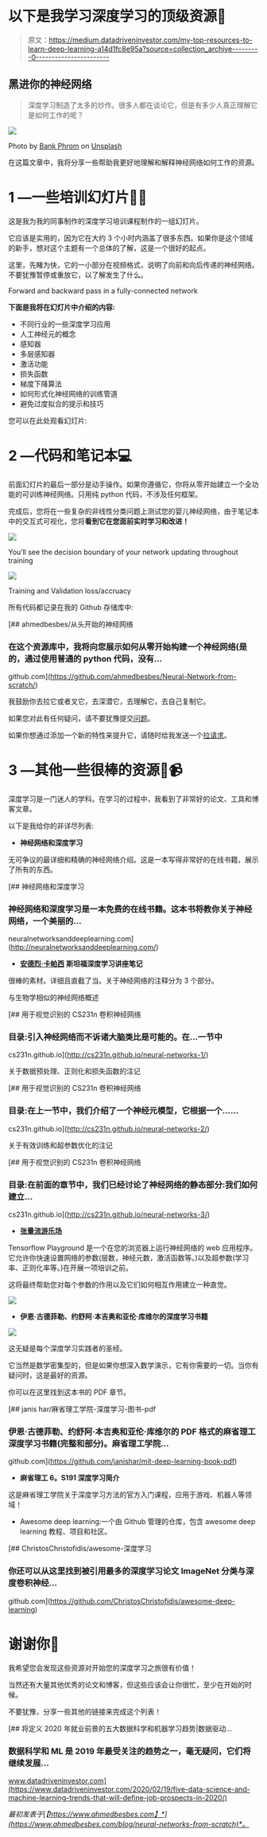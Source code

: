 # 以下是我学习深度学习的顶级资源🌟

> 原文：<https://medium.datadriveninvestor.com/my-top-resources-to-learn-deep-learning-a14d1fc8e95a?source=collection_archive---------0----------------------->

## 黑进你的神经网络

> 深度学习制造了太多的炒作。很多人都在谈论它，但是有多少人真正理解它是如何工作的呢？

![](img/946d6344bc5c1d649d78adcf79648614.png)

Photo by [Bank Phrom](https://unsplash.com/@bank_phrom?utm_source=unsplash&utm_medium=referral&utm_content=creditCopyText) on [Unsplash](https://unsplash.com/s/photos/press?utm_source=unsplash&utm_medium=referral&utm_content=creditCopyText)

在这篇文章中，我将分享一些帮助我更好地理解和解释神经网络如何工作的资源。

# 1 —一些培训幻灯片👨‍🏫

这是我为我的同事制作的深度学习培训课程制作的一组幻灯片。

它应该是实用的，因为它在大约 3 个小时内涵盖了很多东西。如果你是这个领域的新手，想对这个主题有一个总体的了解，这是一个很好的起点。

这里，先睹为快，它的一小部分在视频格式，说明了向前和向后传递的神经网络。
不要犹豫暂停或重放它，以了解发生了什么。

Forward and backward pass in a fully-connected network

**下面是我将在幻灯片中介绍的内容:**

*   不同行业的一些深度学习应用
*   人工神经元的概念
*   感知器
*   多层感知器
*   激活功能
*   损失函数
*   梯度下降算法
*   如何形式化神经网络的训练管道
*   避免过度拟合的提示和技巧

您可以在此处观看幻灯片:

# 2 —代码和笔记本💻

前面幻灯片的最后一部分是动手操作。如果你遵循它，你将从零开始建立一个全功能的可训练神经网络。只用纯 python 代码，不涉及任何框架。

完成后，您将在一些复杂的非线性分类问题上测试您的婴儿神经网络，由于笔记本中的交互式可视化，您将**看到它在您面前实时学习和改进！**

![](img/306208c2331125af0335996bc0e9fa99.png)

You’ll see the decision boundary of your network updating throughout training

![](img/4af947f770a5755d2ad37524dfd38ac8.png)

Training and Validation loss/accruacy

所有代码都记录在我的 Github 存储库中:

[](https://github.com/ahmedbesbes/Neural-Network-from-scratch/) [## ahmedbesbes/从头开始的神经网络

### 在这个资源库中，我将向您展示如何从零开始构建一个神经网络(是的，通过使用普通的 python 代码，没有…

github.com](https://github.com/ahmedbesbes/Neural-Network-from-scratch/) 

我鼓励你去拉它或者叉它，去深潜它，去理解它，去自己复制它。

如果您对此有任何疑问，请不要犹豫提交[问题](https://github.com/ahmedbesbes/Neural-Network-from-scratch/issues)。

如果你想通过添加一个新的特性来提升它，请随时给我发送一个[拉请求](https://github.com/ahmedbesbes/Neural-Network-from-scratch/pulls)。

# 3 —其他一些很棒的资源📄📹

深度学习是一门迷人的学科。在学习的过程中，我看到了非常好的论文、工具和博客文章。

以下是我给你的非详尽列表:

*   **神经网络和深度学习**

无可争议的最详细和精确的神经网络介绍。这是一本写得非常好的在线书籍，展示了所有的东西。

[](http://neuralnetworksanddeeplearning.com/) [## 神经网络和深度学习

### 神经网络和深度学习是一本免费的在线书籍。这本书将教你关于神经网络，一个美丽的…

neuralnetworksanddeeplearning.com](http://neuralnetworksanddeeplearning.com/) 

*   [**安德烈·卡帕西**](https://medium.com/u/ac9d9a35533e?source=post_page-----a14d1fc8e95a--------------------------------) **斯坦福深度学习讲座笔记**

很棒的素材。详细且直截了当。关于神经网络的注释分为 3 个部分。

与生物学相似的神经网络概述

[](http://cs231n.github.io/neural-networks-1/) [## 用于视觉识别的 CS231n 卷积神经网络

### 目录:引入神经网络而不诉诸大脑类比是可能的。在…一节中

cs231n.github.io](http://cs231n.github.io/neural-networks-1/) 

关于数据预处理、正则化和损失函数的注记

[](http://cs231n.github.io/neural-networks-2/) [## 用于视觉识别的 CS231n 卷积神经网络

### 目录:在上一节中，我们介绍了一个神经元模型，它根据一个……

cs231n.github.io](http://cs231n.github.io/neural-networks-2/) 

关于有效训练和超参数优化的注记

[](http://cs231n.github.io/neural-networks-3/) [## 用于视觉识别的 CS231n 卷积神经网络

### 目录:在前面的章节中，我们已经讨论了神经网络的静态部分:我们如何建立…

cs231n.github.io](http://cs231n.github.io/neural-networks-3/) 

*   [**张量流游乐场**](https://playground.tensorflow.org/)

Tensorflow Playground 是一个在您的浏览器上运行神经网络的 web 应用程序。它允许你快速设置网络的参数(层数，神经元数，激活函数等。)以及超参数(学习率、正则化率等。)在开展一项培训之前。

这将最终帮助您对每个参数的作用以及它们如何相互作用建立一种直觉。

![](img/2ee4af7cdc1c5796e663410000ce716c.png)

*   **伊恩·古德菲勒、约舒阿·本吉奥和亚伦·库维尔的深度学习书籍**

![](img/ebd10d4c8410ebf5b981abd1156e669d.png)

这无疑是每个深度学习实践者的圣经。

它当然是数学密集型的，但是如果你想深入数学演示，它有你需要的一切。当你有疑问时，这是最好的资源。

你可以在这里找到这本书的 PDF 章节。

[](https://github.com/janishar/mit-deep-learning-book-pdf) [## janis har/麻省理工学院-深度学习-图书-pdf

### 伊恩·古德菲勒、约舒阿·本吉奥和亚伦·库维尔的 PDF 格式的麻省理工深度学习书籍(完整和部分)。麻省理工学院…

github.com](https://github.com/janishar/mit-deep-learning-book-pdf) 

*   **麻省理工 6。S191 深度学习简介**

这是麻省理工学院关于深度学习方法的官方入门课程，应用于游戏、机器人等领域！

*   Awesome deep learning:一个由 Github 管理的仓库，包含 awesome deep learning 教程、项目和社区。

[](https://github.com/ChristosChristofidis/awesome-deep-learning) [## ChristosChristofidis/awesome-深度学习

### 你还可以从这里找到被引用最多的深度学习论文 ImageNet 分类与深度卷积神经…

github.com](https://github.com/ChristosChristofidis/awesome-deep-learning) 

# 谢谢你🙏

我希望您会发现这些资源对开始您的深度学习之旅很有价值！

当然还有大量其他优秀的论文和博客，但这些应该会让你很忙，至少在开始的时候。

不要犹豫，分享一些其他的链接来完成这个列表！

[](https://www.datadriveninvestor.com/2020/02/19/five-data-science-and-machine-learning-trends-that-will-define-job-prospects-in-2020/) [## 将定义 2020 年就业前景的五大数据科学和机器学习趋势|数据驱动…

### 数据科学和 ML 是 2019 年最受关注的趋势之一，毫无疑问，它们将继续发展…

www.datadriveninvestor.com](https://www.datadriveninvestor.com/2020/02/19/five-data-science-and-machine-learning-trends-that-will-define-job-prospects-in-2020/) 

*最初发表于*[*【https://www.ahmedbesbes.com】*](https://www.ahmedbesbes.com/blog/neural-networks-from-scratch)*。*